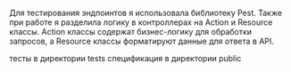 Для тестирования эндпоинтов я использовала библиотеку Pest.
Также при работе я разделила логику в контроллерах на Action и Resource классы. 
Action классы содержат бизнес-логику для обработки запросов, а Resource классы форматируют данные для ответа в API.

тесты в директории tests
спецификация в директории public

